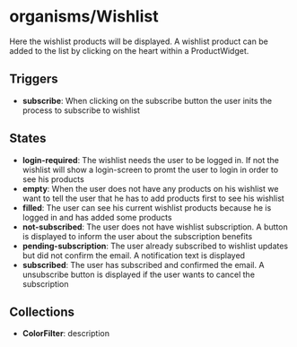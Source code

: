 <!-- firescout-docs -->

# organisms/Wishlist

Here the wishlist products will be displayed. A wishlist product can be added to the list by clicking on the heart within a ProductWidget.

## Triggers

- **subscribe**: When clicking on the subscribe button the user inits the process to subscribe to wishlist

## States

- **login-required**: The wishlist needs the user to be logged in. If not the wishlist will show a login-screen to promt the user to login in order to see his products
- **empty**: When the user does not have any products on his wishlist we want to tell the user that he has to add products first to see his wishlist
- **filled**: The user can see his current wishlist products because he is logged in and has added some products
- **not-subscribed**: The user does not have wishlist subscription. A button is displayed to inform the user about the subscription benefits
- **pending-subscription**: The user already subscribed to wishlist updates but did not confirm the email. A notification text is displayed
- **subscribed**: The user has subscribed and confirmed the email. A unsubscribe button is displayed if the user wants to cancel the subscription

## Collections

- **ColorFilter**: description